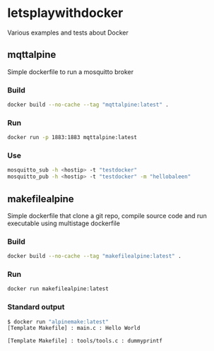 # letsplaywithdocker  
Various examples and tests about Docker

## mqttalpine  

Simple dockerfile to run a mosquitto broker  

### Build

```bash
docker build --no-cache --tag "mqttalpine:latest" .
```

### Run  

```bash
docker run -p 1883:1883 mqttalpine:latest
```

### Use  

```bash
mosquitto_sub -h <hostip> -t "testdocker"
mosquitto_pub -h <hostip> -t "testdocker" -m "hellobaleen"
```


## makefilealpine    

Simple dockerfile that clone a git repo, compile source code and run executable using multistage dockerfile

### Build

```bash
docker build --no-cache --tag "makefilealpine:latest" .
```

### Run  

```bash
docker run makefilealpine:latest
```

### Standard output   

```bash
$ docker run "alpinemake:latest"
[Template Makefile] : main.c : Hello World

[Template Makefile] : tools/tools.c : dummyprintf
```
